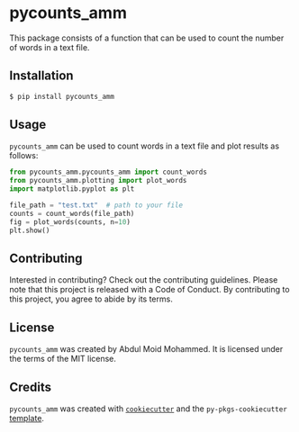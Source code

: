 # pycounts_amm

This package consists of a function that can be used to count the number of words in a text file.

## Installation

```bash
$ pip install pycounts_amm
```

## Usage

`pycounts_amm` can be used to count words in a text file and plot results
as follows:

```python
from pycounts_amm.pycounts_amm import count_words
from pycounts_amm.plotting import plot_words
import matplotlib.pyplot as plt

file_path = "test.txt"  # path to your file
counts = count_words(file_path)
fig = plot_words(counts, n=10)
plt.show()
```

## Contributing

Interested in contributing? Check out the contributing guidelines. Please note that this project is released with a Code of Conduct. By contributing to this project, you agree to abide by its terms.

## License

`pycounts_amm` was created by Abdul Moid Mohammed. It is licensed under the terms of the MIT license.

## Credits

`pycounts_amm` was created with [`cookiecutter`](https://cookiecutter.readthedocs.io/en/latest/) and the `py-pkgs-cookiecutter` [template](https://github.com/py-pkgs/py-pkgs-cookiecutter).
